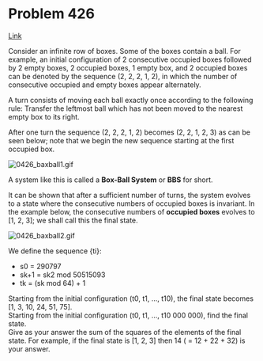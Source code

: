 # Problem 426

[Link](https://projecteuler.net/problem=426)

Consider an infinite row of boxes. Some of the boxes contain a ball. For example, an initial configuration of 2 consecutive occupied boxes followed by 2 empty boxes, 2 occupied boxes, 1 empty box, and 2 occupied boxes can be denoted by the sequence (2, 2, 2, 1, 2), in which the number of consecutive occupied and empty boxes appear alternately. 

A turn consists of moving each ball exactly once according to the following rule: Transfer the leftmost ball which has not been moved to the nearest empty box to its right. 

After one turn the sequence (2, 2, 2, 1, 2) becomes (2, 2, 1, 2, 3) as can be seen below; note that we begin the new sequence starting at the first occupied box. 

![0426_baxball1.gif](resources/images/0426_baxball1.gif?1678992057)

A system like this is called a **Box-Ball System** or **BBS** for short. 

It can be shown that after a sufficient number of turns, the system evolves to a state where the consecutive numbers of occupied boxes is invariant. In the example below, the consecutive numbers of **occupied boxes** evolves to \[1, 2, 3\]; we shall call this the final state. 

![0426_baxball2.gif](resources/images/0426_baxball2.gif?1678992057)

We define the sequence {ti}:  

*   s0 = 290797
*   sk+1 = sk2 mod 50515093
*   tk = (sk mod 64) + 1

Starting from the initial configuration (t0, t1, …, t10), the final state becomes \[1, 3, 10, 24, 51, 75\].  
Starting from the initial configuration (t0, t1, …, t10 000 000), find the final state.  
Give as your answer the sum of the squares of the elements of the final state. For example, if the final state is \[1, 2, 3\] then 14 ( = 12 + 22 + 32) is your answer.
